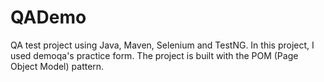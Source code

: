 # QADemo
QA test project using Java, Maven, Selenium and TestNG. In this project, I used demoqa's practice form. The project is built with the POM (Page Object Model) pattern.

